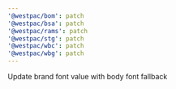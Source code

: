 ```yaml
---
'@westpac/bom': patch
'@westpac/bsa': patch
'@westpac/rams': patch
'@westpac/stg': patch
'@westpac/wbc': patch
'@westpac/wbg': patch
---
```


Update brand font value with body font fallback
